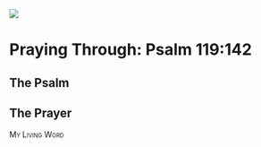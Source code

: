 <img class="intro-right" src="/images/art-paris-psalter.jpg">

<style>
  li {list-style-type: none;}
  p + ul {
    margin-top: -18px;
}
</style>

# Praying Through: Psalm 119:142

## The Psalm

## The Prayer

<div style="font-variant: small-caps;">
My Living Word
</div>
